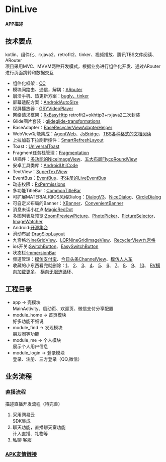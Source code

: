 # DinLive
**APP描述**
## 技术要点  
kotlin、组件化、rxjava2、retrofit2、tinker、视频播放、腾讯TBS文件阅读、ARouter  
项目采用MVC、MVVM两种开发模式，根据业务进行组件化开发、通过ARouter进行页面跳转和数据交互  

- 组件化框架：[CC](https://qibilly.com/CC-website)
- 模块间路由、通信，解耦：[ARouter](https://github.com/alibaba/ARouter/blob/master/README_CN.md)
- 崩溃手机、热更新方案：[bugly、tinker](https://bugly.qq.com/docs/)
- 屏幕适配方案：[AndroidAutoSize](https://github.com/JessYanCoding/AndroidAutoSize/blob/master/README-zh.md)
- 视屏播放器：[GSYVideoPlayer](https://github.com/CarGuo/GSYVideoPlayer)
- 网络请求框架：[RxEasyHttp](https://github.com/zhou-you/RxEasyHttp) retrofit2+okhttp3+rxjava2二次封装
- Glide图片套装：[glide](https://github.com/bumptech/glide)[glide-transformations](https://github.com/wasabeef/glide-transformations)
- BaseAdapter：[BaseRecyclerViewAdapterHelper](https://github.com/CymChad/BaseRecyclerViewAdapterHelper)
- WebView功能集成：[AgentWeb](https://github.com/Justson/AgentWeb)、[JsBridge](https://github.com/lzyzsd/JsBridge)、[TBS各种格式的文档阅读](https://x5.tencent.com)
- 上拉加载下拉刷新控件：[SmartRefreshLayout](https://github.com/scwang90/SmartRefreshLayout)
- Toast：[UniversalToast](https://github.com/bboylin/UniversalToast)
- Fragment任务栈管理：[Fragmentation](https://github.com/YoKeyword/Fragmentation/tree/master)
- UI插件：[多功能的NiceImageView](https://github.com/SheHuan/NiceImageView)、[五大布局FlycoRoundView](https://github.com/H07000223/FlycoRoundView)
- 安卓工具类库：[AndroidUtilCode](https://github.com/Blankj/AndroidUtilCode)
- TextView：[SuperTextView](https://github.com/chenBingX/SuperTextView)
- EventBus：[EventBus](https://github.com/greenrobot/EventBus)、[不注册的LiveEventBus](https://github.com/JeremyLiao/LiveEventBus)
- 动态权限：[RxPermissions](https://github.com/tbruyelle/RxPermissions)
- 多功能TitleBar：[CommonTitleBar](https://github.com/wuhenzhizao/android-titlebar)
- 可扩展MATERIAL和IOS风格Dialog：[DialogV3](https://github.com/kongzue/DialogV3)、[NiceDialog](https://github.com/SheHuan/NiceDialog)、[CircleDialog](https://github.com/mylhyl/Android-CircleDialog)
- 可自定义布局的Banner：[XBanner](https://github.com/xiaohaibin/XBanner)、[ConvenientBanner](https://github.com/saiwu-bigkoo/Android-ConvenientBanner)
- 消息未读小红点:[MagicRedDot](https://github.com/kanglongba/MagicRedDot)
- 多图列表及预览:[ZoomPreviewPicture](https://github.com/yangchaojiang/ZoomPreviewPicture)、[PhotoPicker](https://github.com/yudu233/PhotoPicker)、[PictureSelector](https://github.com/LuckSiege/PictureSelector)、[ImageWatcher](https://github.com/iielse/ImageWatcher)
- Android:[开源集合](https://hndeveloper.github.io/2017/github-android-ui.html#Spinner)
- 滑动布局:[DragSlopLayout](https://hndeveloper.github.io/2017/github-android-ui.html#Spinner)
- 九宫格:[NineGridView](https://github.com/Vanish136/NineGridView)、[LQRNineGridImageView](https://github.com/GitLqr/LQRNineGridImageView)、[RecyclerView九宫格](https://blog.csdn.net/cjs1534717040/article/details/78459821)
- ios开关:[SwitchButton](https://github.com/zcweng/SwitchButton)、[EasySwitchButton](https://github.com/heshiweij/EasySwitchButton)
- 状态栏:[ImmersionBar](https://github.com/gyf-dev/ImmersionBar)
- 频道管理：[模仿支付宝](http://www.apkbus.com/thread-600249-1-1.html)、[今日头条ChannelView](https://github.com/chengzhicao/ChannelView)、[模仿人人车](http://www.apkbus.com/thread-600215-1-1.html)
- 收藏的小东西看完就删除：[1](http://www.apkbus.com/thread-578940-1-1.html)、
                      [2](http://www.apkbus.com/thread-569482-1-1.html)、
                      [3](http://www.apkbus.com/thread-309926-1-1.html)、
                      [4](http://www.apkbus.com/thread-268117-1-1.html)、
                      [5](http://www.apkbus.com/thread-271454-1-1.html)、
                      [6](http://www.apkbus.com/thread-306966-1-1.html)、
                      [7](http://www.apkbus.com/thread-272481-1-1.html)、
                      [8](http://www.apkbus.com/thread-271217-1-1.html)、
                      [9](http://www.apkbus.com/thread-266212-1-1.html)、
                      [10](https://github.com/bingoogolapple/BGAPhotoPicker-Android)、
                      [RV横向加载更多](https://blog.csdn.net/lanxuan1993/article/details/94559744)、
                      [横向无限选循环](http://www.apkbus.com/thread-464484-1-1.html)、
## 工程目录
- app -> 壳模块  
    MainActivity、启动页、欢迎页、微信支付分享配置 
- module_home -> 首页模块  
    好多功能不细说
- module_find -> 发现模块  
    朋友圈等功能
- module_me -> 个人模块  
    展示个人用户信息
- module_login -> 登录模块  
    登录、注册、三方登录（QQ,微信）
## 业务流程

### 直播流程  
描述直播开发流程（待完善）

1. 采用网易云      
    SDK集成
2. 聊天功能，直播聊天室功能  
    计入直播、礼物等
3. 私聊 
   客服
 ### [APK友情链接](https://www.pgyer.com/hOPa)
